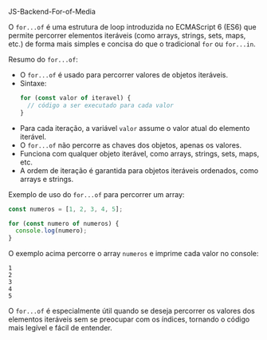 JS-Backend-For-of-Media


O `for...of` é uma estrutura de loop introduzida no ECMAScript 6 (ES6) que permite percorrer elementos iteráveis (como arrays, strings, sets, maps, etc.) de forma mais simples e concisa do que o tradicional `for` ou `for...in`.

Resumo do `for...of`:

- O `for...of` é usado para percorrer valores de objetos iteráveis.
- Sintaxe:
  ```javascript
  for (const valor of iteravel) {
    // código a ser executado para cada valor
  }
  ```
- Para cada iteração, a variável `valor` assume o valor atual do elemento iterável.
- O `for...of` não percorre as chaves dos objetos, apenas os valores.
- Funciona com qualquer objeto iterável, como arrays, strings, sets, maps, etc.
- A ordem de iteração é garantida para objetos iteráveis ordenados, como arrays e strings.

Exemplo de uso do `for...of` para percorrer um array:

```javascript
const numeros = [1, 2, 3, 4, 5];

for (const numero of numeros) {
  console.log(numero);
}
```

O exemplo acima percorre o array `numeros` e imprime cada valor no console:

```
1
2
3
4
5
```

O `for...of` é especialmente útil quando se deseja percorrer os valores dos elementos iteráveis sem se preocupar com os índices, tornando o código mais legível e fácil de entender.